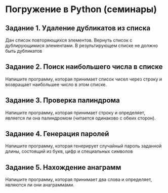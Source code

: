 # Погружение в Python (семинары)

## Задание 1. Удаление дубликатов из списка
Дан список повторяющихся элементов. Вернуть список с дублирующимися
элементами. В результирующем списке не должно быть дубликатов

## Задание 2. Поиск наибольшего числа в списке
Напишите программу, которая принимает список чисел через строку и
возвращает наибольшее число в этом списке.


## Задание 3. Проверка палиндрома
Напишите программу, которая принимает строку и определяет, является ли она
палиндромом (читается одинаково с обеих сторон).


## Задание 4. Генерация паролей
Напишите программу, которая генерирует случайный пароль заданной длины,
состоящий из букв, цифр и специальных символов


## Задание 5. Нахождение анаграмм
Напишите программу, которая принимает два слова и определяет, являются ли
они анаграммами.